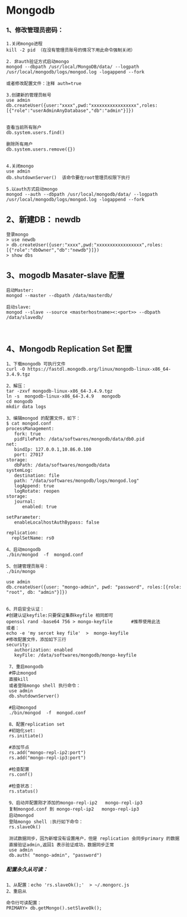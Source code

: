 # Mongodb

### 1、修改管理员密码：

    1.关闭mongo进程
    kill -2 pid （在没有管理员账号的情况下用此命令强制关闭）
    
    2. 非auth验证方式启动mongo
    mongod --dbpath /usr/local/MongoDB/data/ --logpath /usr/local/mongodb/logs/mongod.log -logappend --fork
    
    或者修改配置文件：注释 auth=true
    
    3.创建新的管理员帐号
    use admin
    db.createUser({user:"xxxx",pwd:"xxxxxxxxxxxxxxxxx",roles:[{"role":"userAdminAnyDatabase","db":"admin"}]})  
    
    
    查看当前所有账户
    db.system.users.find()
    
    删除所有用户
    db.system.users.remove({})
    

    4.关闭mongo
    use admin
    db.shutdownServer()  该命令要在root管理员权限下执行
    
    5.以auth方式启动mongo
    mongod --auth --dbpath /usr/local/mongodb/data/ --logpath /usr/local/mongodb/logs/mongod.log -logappend --fork
    
    
## 2、新建DB： newdb
    登录mongo
    > use newdb
    > db.createUser({user:"xxxx",pwd:"xxxxxxxxxxxxxxxxx",roles:[{"role":"dbOwner","db":"newdb"}]}) 
    > show dbs
    
## 3、mogodb Masater-slave 配置

    启动Master: 
    mongod --master --dbpath /data/masterdb/

    启动slave:
    mongod --slave --source <masterhostname><:<port>> --dbpath /data/slavedb/
    
     
## 4、Mongodb Replication Set 配置

    1、下载mongodb 可执行文件
    curl -O https://fastdl.mongodb.org/linux/mongodb-linux-x86_64-3.4.9.tgz

    2、解压：
    tar -zxvf mongodb-linux-x86_64-3.4.9.tgz
    ln -s  mongodb-linux-x86_64-3.4.9   mongodb
    cd mongodb
    mkdir data logs 

    3、编辑mongod 的配置文件，如下：
    $ cat mongod.conf 
    processManagement:
       fork: true
       pidFilePath: /data/softwares/mongodb/data/db0.pid
    net:
       bindIp: 127.0.0.1,10.86.0.100
       port: 27017
    storage:
       dbPath: /data/softwares/mongodb/data
    systemLog:
       destination: file
       path: "/data/softwares/mongodb/logs/mongod.log"
       logAppend: true
       logRotate: reopen
    storage:
       journal:
          enabled: true

    setParameter:
       enableLocalhostAuthBypass: false

    replication:
      replSetName: rs0

    4、启动mongodb
    ./bin/mongod  -f  mongod.conf 

    5、创建管理员账号：
    ./bin/mongo

    use admin
    db.createUser({user: "mongo-admin", pwd: "password", roles:[{role: "root", db: "admin"}]})


    6、开启安全认证：
    #创建认证keyfile:只要保证集群keyfile 相同即可
    openssl rand -base64 756 > mongo-keyfile       #推荐使用此法
    或者：
    echo -e 'my sercet key file'  >  mongo-keyfile
    #修改配置文件，添加如下三行
    security:
       authorization: enabled
       keyFile: /data/softwares/mongodb/mongo-keyfile

     7、重启mongodb
     #停止mongod
     直接kill 
     或者登陆mongo shell 执行命令：
     use admin 
     db.shutdownServer()

     #启动mongod
     ./bin/mongod  -f  mongod.conf 

     8、配置replication set
     #初始化set:
     rs.initiate()

     #添加节点
     rs.add("mongo-repl-ip2:port")
     rs.add("mongo-repl-ip3:port")

     #检查配置
     rs.conf()

     #检查状态：
     rs.status()

     9、启动并配置刚才添加的mongo-repl-ip2   mongo-repl-ip3
     复制mongod.conf 到 mongo-repl-ip2   mongo-repl-ip3
     启动mongod
     登陆mongo shell :执行如下命令：
     rs.slaveOk()

     测试数据同步，因为新增没有设置用户，但是 replication 会同步primary 的数据
     直接验证admin,返回1 表示验证成功，数据同步正常
     use admin
     db.auth( "mongo-admin", "password")
 
 
##### 配置永久从可读：
    1、从配置：echo 'rs.slaveOk();'  > ~/.mongorc.js
    2、重启从

    命令行可读配置：
    PRIMARY> db.getMongo().setSlaveOk();
 
 
